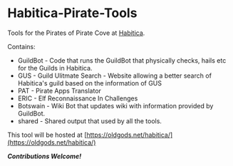 # Habitica-Pirate-Tools
Tools for the Pirates of Pirate Cove at [Habitica](http://www.habitica.com).

Contains:

+ GuildBot - Code that runs the GuildBot that physically checks, hails etc for the Guilds in Habitica. 
+ GUS - Guild Ulitmate Search - Website allowing a better search of Habitica's guild based on the information of GUS
+ PAT - Pirate Apps Translator
+ ERIC - Elf Reconnaissance In Challenges 
+ Botswain - Wiki Bot that updates wiki with information provided by GuildBot. 
+ shared - Shared output that used by all the tools. 

This tool will be hosted at [https://oldgods.net/habitica/](https://oldgods.net/habitica/)

***Contributions Welcome!***

